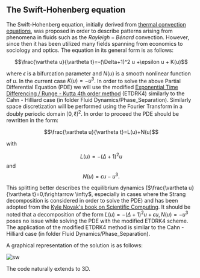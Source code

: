 ## The Swift-Hohenberg equation
The Swift-Hohenberg equation, initially derived from [thermal convection equations](https://journals.aps.org/pra/abstract/10.1103/PhysRevA.15.319), was proposed in order to describe patterns arising from phenomena in fluids such as the $Rayleigh-B\acute{e}nard$ convection. However, since then it has been utilized many fields spanning from economics to sociology and optics. The equation in its general form is as follows:

$$\frac{\vartheta u}{\vartheta t}=-(\Delta+1)^2 u +\epsilon u + K(u)$$

where $\epsilon$ is a bifurcation parameter and $N(u)$ is a smooth nonlinear function of $u$. In the current case $K(u)=-u^3$. In order to solve the above Partial Differential Equation (PDE) we will use the modified [Exponential Time Differencing / Runge - Kutta 4th order method](https://people.maths.ox.ac.uk/trefethen/publication/PDF/2005_111.pdf) (ETDRK4) similarly to the Cahn - Hilliard case (in folder Fluid Dynamics/Phase_Separation). Similarly space discretization will be performed using the Fourier Transform in a doubly periodic domain $[0,\ell]^2$. In order to proceed the PDE should be rewritten in the form:

$$\frac{\vartheta u}{\vartheta t}=L(u)+N(u)$$

with

$$L(u)=-(\Delta+1)^2 u$$ and $$N(u)=\epsilon u - u^3.$$

This splitting better describes the equilibrium dynamics ($\frac{\vartheta u}{\vartheta t}=0,t\rightarrow \infty$, especially in cases where the Strang decomposition is considered in order to solve the PDE) and has been adopted from the [Kyle Novak's book on Scientific Computing](https://www.mathworks.com/academia/books/numerical-methods-for-scientific-computing-novak.html). It should be noted that a decomposition of the form $L(u)=-(\Delta+1)^2 u+\epsilon u, N(u)=-u^3$ poses no issue while solving the PDE with the modified ETDRK4 scheme. The application of the modified ETDRK4 method is similar to the Cahn - Hilliard case (in folder Fluid Dynamics/Phase_Separation).

A graphical representation of the solution is as follows:

![sw](https://github.com/cfilelispapadopoulos/Tiny-Examples-of-Computational-Physics/assets/137081674/e023de19-3747-41f8-8f09-66dddcef18d0)

The code naturally extends to 3D.
